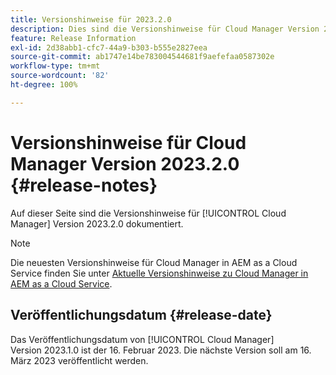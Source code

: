 ```yaml
---
title: Versionshinweise für 2023.2.0
description: Dies sind die Versionshinweise für Cloud Manager Version 2023.2.0.
feature: Release Information
exl-id: 2d38abb1-cfc7-44a9-b303-b555e2827eea
source-git-commit: ab1747e14be783004544681f9aefefaa0587302e
workflow-type: tm+mt
source-wordcount: '82'
ht-degree: 100%

---
```



# Versionshinweise für Cloud Manager Version 2023.2.0 {#release-notes}

Auf dieser Seite sind die Versionshinweise für [!UICONTROL Cloud Manager] Version 2023.2.0 dokumentiert.

>[!NOTE]
>
>Die neuesten Versionshinweise für Cloud Manager in AEM as a Cloud Service finden Sie unter [Aktuelle Versionshinweise zu Cloud Manager in AEM as a Cloud Service](https://experienceleague.adobe.com/docs/experience-manager-cloud-service/content/implementing/using-cloud-manager/release-notes-cloud-manager/release-notes-cm-current.html?lang=de).

## Veröffentlichungsdatum {#release-date}

Das Veröffentlichungsdatum von [!UICONTROL Cloud Manager] Version 2023.1.0 ist der 16. Februar 2023. Die nächste Version soll am 16. März 2023 veröffentlicht werden.
